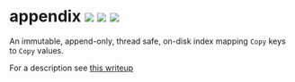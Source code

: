 # appendix [![](https://travis-ci.org/krl/appendix.png?branch=master)](https://www.travis-ci.org/krl/appendix) [![](https://img.shields.io/crates/v/appendix.svg)](https://crates.io/crates/appendix) [![](https://docs.rs/appendix/badge.svg)](https://docs.rs/appendix/)

An immutable, append-only, thread safe, on-disk index mapping `Copy` keys to `Copy` values.

For a description see [this writeup](https://github.com/krl/appendix/blob/master/description/writing.md)